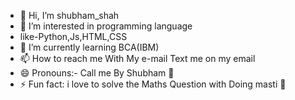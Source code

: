 - 👋 Hi, I’m shubham_shah
- 👀 I’m interested in programming language
- like-Python,Js,HTML,CSS
- 🌱 I’m currently learning BCA(IBM)
- 📫 How to reach me With My e-mail Text me on my email
- 😄 Pronouns:- Call me By Shubham 🤗
- ⚡ Fun fact: i love to solve the Maths Question with Doing masti 🤭

<!---
shubham8099/shubham8099 is a ✨ special ✨ repository because its `README.md` (this file) appears on your GitHub profile.
You can click the Preview link to take a look at your changes.
--->
